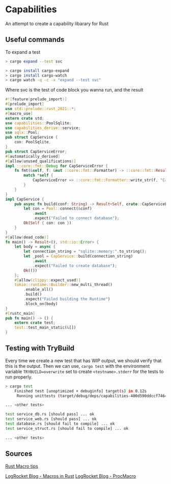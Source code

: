 # Capabilities

An attempt to create a capability libarary for Rust

## Useful commands

To expand a test

```sh
> cargo expand --test svc
```

```sh
> cargo install cargo-expand
> cargo install cargo-watch
> cargo watch -q -c -x "expand --test svc"
```

Where svc is the test of code block you wanna run, and the result

```rust
#![feature(prelude_import)]
#[prelude_import]
use std::prelude::rust_2021::*;
#[macro_use]
extern crate std;
use capabilities::PoolSqlite;
use capabilities_derive::service;
use sqlx::Pool;
pub struct CapService {
    con: PoolSqlite,
}
pub struct CapServiceError;
#[automatically_derived]
#[allow(unused_qualifications)]
impl ::core::fmt::Debug for CapServiceError {
    fn fmt(&self, f: &mut ::core::fmt::Formatter) -> ::core::fmt::Result {
        match *self {
            CapServiceError => ::core::fmt::Formatter::write_str(f, "CapServiceError"),
        }
    }
}
impl CapService {
    pub async fn build(conf: String) -> Result<Self, crate::CapServiceError> {
        let con = Pool::connect(&conf)
            .await
            .expect("Failed to connect database");
        Ok(Self { con: con })
    }
}
#[allow(dead_code)]
fn main() -> Result<(), std::io::Error> {
    let body = async {
        let connection_string = "sqlite::memory:".to_string();
        let _pool = CapService::build(connection_string)
            .await
            .expect("Failed to create database");
        Ok(())
    };
    #[allow(clippy::expect_used)]
    tokio::runtime::Builder::new_multi_thread()
        .enable_all()
        .build()
        .expect("Failed building the Runtime")
        .block_on(body)
}
#[rustc_main]
pub fn main() -> () {
    extern crate test;
    test::test_main_static(&[])
}
```

## Testing with TryBuild

Every time we create a new test that has WIP output, we should verify that this is the output.
Then we can use, `cargo test` with the environment variable `TRYBUILD=overwrite` set to create `<testname>.stderr` for the tests to run properly.

```sh
> cargo test
    Finished test [unoptimized + debuginfo] target(s) in 0.12s
     Running unittests (target/debug/deps/capabilities-400d590ddccf7464)

... <other tests>

test service_db.rs [should pass] ... ok
test service_web.rs [should pass] ... ok
test database.rs [should fail to compile] ... ok
test service_struct.rs [should fail to compile] ... ok

... <other tests>
```

## Sources

[Rust Macro tips](https://www.youtube.com/watch?v=5rwnWfMJflU)

[LogRocket Blog - Macros in Rust](https://blog.logrocket.com/macros-in-rust-a-tutorial-with-examples/)
[LogRocket Blog - ProcMacro](https://blog.logrocket.com/procedural-macros-in-rust/)